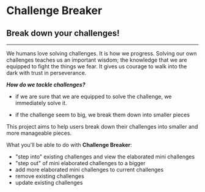 # Challenge Breaker

## Break down your challenges!

---

We humans love solving challenges. It is how we progress. Solving our own challenges teaches us an important wisdom; the knowledge
that we are equipped to fight the things we fear. It gives us courage to walk 
into the dark with trust in perseverance. 

***How do we tackle challenges?***

- if we are sure that we are equipped to solve the challenge, we 
immediately solve it.

- if the challenge seem to big, we break them down into smaller
pieces

This project aims to help users break down their challenges into smaller
and more manageable pieces.

What you'll be able to do with **Challenge Breaker**:

- "step into" existing challenges and view the elaborated mini challenges
- "step out" of mini elaborated challenges to a bigger
- add more elaborated mini challenges to current challenges
- remove existing challenges
- update existing challenges
